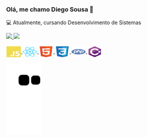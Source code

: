 ### Olá, me chamo Diego Sousa 👋

💻 Atualmente, cursando Desenvolvimento de Sistemas 

<div>
  <a href="https://github.com/DiegoSousa-11">
  <img heigth="180em" src="https://github-readme-stats.vercel.app/api?username=DiegoSousa-11&show_icons=true&theme=radical"/>
  <img heigth="180em" src="https://github-readme-stats.vercel.app/api/top-langs/?username=DiegoSousa-11&layout=compact&langs_count=4&theme=radical"/>
</div>

<div style="inline-block"><br>
  <img align="center" alt="Diego-Js" height="30" width="40" src="https://raw.githubusercontent.com/devicons/devicon/master/icons/javascript/javascript-plain.svg" style="max width:100%;">
  <img align="center" alt="Diego-React" height="30" width="40" src="https://raw.githubusercontent.com/devicons/devicon/master/icons/react/react-original.svg" style="max-width:100%;">
  <img align="center" alt="Diego-HTML" height="30" width="40" src="https://raw.githubusercontent.com/devicons/devicon/master/icons/html5/html5-original.svg" style="max-width:100%;">
  <img align="center" alt="Diego-CSS" height="30" width="40" src="https://raw.githubusercontent.com/devicons/devicon/master/icons/css3/css3-original.svg" style="max-width:100%;">
  <img align="center" alt="Diego-Js" height="30" width="40" src="https://raw.githubusercontent.com/devicons/devicon/master/icons/php/php-plain.svg" style="max width:100%;">
  <img align="center" alt="Rafa-Csharp" height="30" width="40" src="https://raw.githubusercontent.com/devicons/devicon/master/icons/csharp/csharp-original.svg" style="max-width:100%;">
</div>

![Snake animation](https://github.com/rafaballerini/rafaballerini/blob/output/github-contribution-grid-snake.svg)
